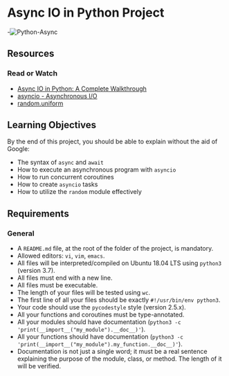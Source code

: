 # Async IO in Python Project

-![Python-Async](https://s3.amazonaws.com/alx-intranet.hbtn.io/uploads/medias/2019/12/4aeaa9c3cb1f316c05c4.png?X-Amz-Algorithm=AWS4-HMAC-SHA256&X-Amz-Credential=AKIARDDGGGOUSBVO6H7D%2F20240506%2Fus-east-1%2Fs3%2Faws4_request&X-Amz-Date=20240506T115320Z&X-Amz-Expires=86400&X-Amz-SignedHeaders=host&X-Amz-Signature=97850855ecaa33a1e5fd61dae003a768a3fe8646545542d6a01317b3b1585e22)

## Resources

### Read or Watch
- [Async IO in Python: A Complete Walkthrough](https://example.com/asyncio-complete-walkthrough)
- [asyncio - Asynchronous I/O](https://example.com/asyncio-docs)
- [random.uniform](https://example.com/random-uniform)

## Learning Objectives

By the end of this project, you should be able to explain without the aid of Google:
- The syntax of `async` and `await`
- How to execute an asynchronous program with `asyncio`
- How to run concurrent coroutines
- How to create `asyncio` tasks
- How to utilize the `random` module effectively

## Requirements

### General
- A `README.md` file, at the root of the folder of the project, is mandatory.
- Allowed editors: `vi`, `vim`, `emacs`.
- All files will be interpreted/compiled on Ubuntu 18.04 LTS using `python3` (version 3.7).
- All files must end with a new line.
- All files must be executable.
- The length of your files will be tested using `wc`.
- The first line of all your files should be exactly `#!/usr/bin/env python3`.
- Your code should use the `pycodestyle` style (version 2.5.x).
- All your functions and coroutines must be type-annotated.
- All your modules should have documentation (`python3 -c 'print(__import__("my_module").__doc__)'`).
- All your functions should have documentation (`python3 -c 'print(__import__("my_module").my_function.__doc__)'`).
- Documentation is not just a single word; it must be a real sentence explaining the purpose of the module, class, or method. The length of it will be verified.
